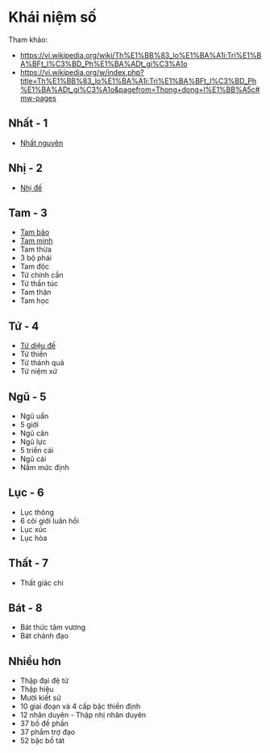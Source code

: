 # Khái niệm số

Tham khảo:

- <https://vi.wikipedia.org/wiki/Th%E1%BB%83_lo%E1%BA%A1i:Tri%E1%BA%BFt_l%C3%BD_Ph%E1%BA%ADt_gi%C3%A1o>
- <https://vi.wikipedia.org/w/index.php?title=Th%E1%BB%83_lo%E1%BA%A1i:Tri%E1%BA%BFt_l%C3%BD_Ph%E1%BA%ADt_gi%C3%A1o&pagefrom=Thong+dong+l%E1%BB%A5c#mw-pages>

## Nhất - 1

- [Nhất nguyên](nhat_nguyen.md)

## Nhị - 2

- [Nhị đế](nhi_de.md)

## Tam - 3

- [Tam bảo](tam_bao.md)
- [Tam minh](tam_minh.md)
- Tam thừa
- 3 bộ phái
- Tam độc
- Tứ chính cần
- Tứ thần túc
- Tam thân
- Tam học

## Tứ - 4

- [Tứ diệu đế](tu_dieu_de.md)
- Tứ thiền
- Tứ thánh quả
- Tứ niệm xứ

## Ngũ - 5

- Ngũ uẩn
- 5 giới
- Ngũ căn
- Ngũ lực
- 5 triền cái
- Ngũ cái
- Năm mức định

## Lục - 6

- Lục thông
- 6 cõi giới luân hồi
- Lục xúc
- Lục hòa

## Thất - 7

- Thất giác chi

## Bát - 8

- Bát thức tâm vương
- Bát chánh đạo

## Nhiều hơn

- Thập đại đệ tử
- Thập hiệu
- Mười kiết sử
- 10 giai đoạn và 4 cấp bậc thiền định
- 12 nhân duyên - Thập nhị nhân duyên
- 37 bồ đề phần
- 37 phẩm trợ đạo
- 52 bậc bồ tát
